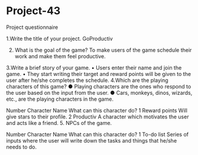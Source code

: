 # Project-43
Project questionnaire

1.Write the title of your project.
GoProductiv

2. What is the goal of the game?
To make users of the game schedule their work and make them feel productive.

3.Write a brief story of your game.
•	Users enter their name and join the game.
•	They start writing their target and reward points will be given to the user after he/she completes the schedule.
4.Which are the playing characters of this game? 
●	Playing characters are the ones who respond to the user based on the input from the user.
●	Cars, monkeys, dinos, wizards, etc., are the playing characters in the game.  

Number	Character Name	What can this character do?
1	Reward points 	Will give stars to their profile.
2	Productiv	A character which motivates the user and acts like a friend.
5. NPCs of the game.

Number	Character Name	What can this character do?
1	To-do list 	Series of inputs where the user will write down the tasks and things that he/she needs to do.
 
 




